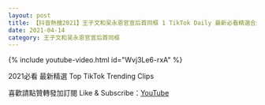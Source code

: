 ```yaml
---
layout: post
title: 【抖音熱搜2021】王子文和吴永恩官宣后首同框 1 TikTok Daily 最新必看精選合集2021 04 14
date: 2021-04-14
category: 王子文和吴永恩官宣后首同框
---
```


{% include youtube-video.html id="Wvj3Le6-rxA" %}

2021必看 最新精選 Top TikTok Trending Clips

喜歡請點贊轉發加訂閱 Like & Subscribe：[YouTube](https://www.youtube.com/channel/UCAoR7VcanIPd04uEq_GIylA/videos)

